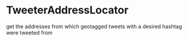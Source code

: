 # TweeterAddressLocator
get the addresses from which geotagged tweets with a desired hashtag were tweeted from 
